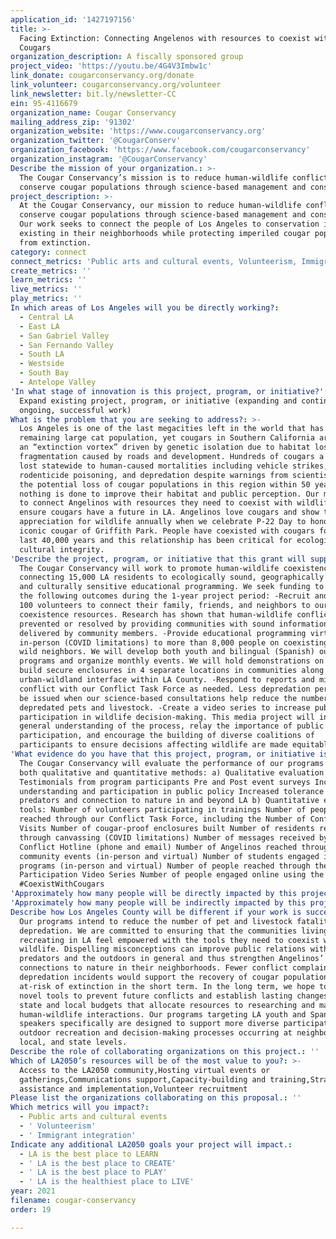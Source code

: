 ```yaml
---
application_id: '1427197156'
title: >-
  Facing Extinction: Connecting Angelenos with resources to coexist with LA
  Cougars
organization_description: A fiscally sponsored group
project_video: 'https://youtu.be/4G4V3Imbw1c'
link_donate: cougarconservancy.org/donate
link_volunteer: cougarconservancy.org/volunteer
link_newsletter: bit.ly/newsletter-CC
ein: 95-4116679
organization_name: Cougar Conservancy
mailing_address_zip: '91302'
organization_website: 'https://www.cougarconservancy.org'
organization_twitter: '@CougarConserv'
organization_facebook: 'https://www.facebook.com/cougarconservancy'
organization_instagram: '@CougarConservancy'
Describe the mission of your organization.: >-
  The Cougar Conservancy’s mission is to reduce human-wildlife conflict and
  conserve cougar populations through science-based management and conservation.
project_description: >-
  At the Cougar Conservancy, our mission to reduce human-wildlife conflict and
  conserve cougar populations through science-based management and conservation.
  Our work seeks to connect the people of Los Angeles to conservation issues
  existing in their neighborhoods while protecting imperiled cougar populations
  from extinction.
category: connect
connect_metrics: 'Public arts and cultural events, Volunteerism, Immigrant integration'
create_metrics: ''
learn_metrics: ''
live_metrics: ''
play_metrics: ''
In which areas of Los Angeles will you be directly working?:
  - Central LA
  - East LA
  - San Gabriel Valley
  - San Fernando Valley
  - South LA
  - Westside
  - South Bay
  - Antelope Valley
'In what stage of innovation is this project, program, or initiative?': >-
  Expand existing project, program, or initiative (expanding and continuing
  ongoing, successful work)
What is the problem that you are seeking to address?: >-
  Los Angeles is one of the last megacities left in the world that has a
  remaining large cat population, yet cougars in Southern California are facing
  an “extinction vortex” driven by genetic isolation due to habitat loss and
  fragmentation caused by roads and development. Hundreds of cougars a year are
  lost statewide to human-caused mortalities including vehicle strikes,
  rodenticide poisoning, and depredation despite warnings from scientists about
  the potential loss of cougar populations in this region within 50 years if
  nothing is done to improve their habitat and public perception. Our mission is
  to connect Angelinos with resources they need to coexist with wildlife and
  ensure cougars have a future in LA. Angelinos love cougars and show their
  appreciation for wildlife annually when we celebrate P-22 Day to honor the
  iconic cougar of Griffith Park. People have coexisted with cougars for the
  last 40,000 years and this relationship has been critical for ecological and
  cultural integrity.
'Describe the project, program, or initiative that this grant will support to address the problem identified.': >-
  The Cougar Conservancy will work to promote human-wildlife coexistence by
  connecting 15,000 LA residents to ecologically sound, geographically specific,
  and culturally sensitive educational programming. We seek funding to achieve
  the following outcomes during the 1-year project period: -Recruit and train
  100 volunteers to connect their family, friends, and neighbors to our
  coexistence resources. Research has shown that human-wildlife conflicts can be
  prevented or resolved by providing communities with sound information
  delivered by community members. -Provide educational programming virtually and
  in-person (COVID limitations) to more than 8,000 people on coexisting with our
  wild neighbors. We will develop both youth and bilingual (Spanish) outreach
  programs and organize monthly events. We will hold demonstrations on how to
  build secure enclosures in 4 separate locations in communities along the
  urban-wildland interface within LA County. -Respond to reports and mitigate
  conflict with our Conflict Task Force as needed. Less depredation permits will
  be issued when our science-based consultations help reduce the number of
  depredated pets and livestock. -Create a video series to increase public
  participation in wildlife decision-making. This media project will increase
  general understanding of the process, relay the importance of public
  participation, and encourage the building of diverse coalitions of
  participants to ensure decisions affecting wildlife are made equitably.
'What evidence do you have that this project, program, or initiative is or will be successful, and how will you define and measure success?': >-
  The Cougar Conservancy will evaluate the performance of our programs using
  both qualitative and quantitative methods: a) Qualitative evaluation tools:
  Testimonials from program participants Pre and Post event surveys Increased
  understanding and participation in public policy Increased tolerance of
  predators and connection to nature in and beyond LA b) Quantitative evaluation
  tools: Number of volunteers participating in trainings Number of people
  reached through our Conflict Task Force, including the Number of Conflict
  Visits Number of cougar-proof enclosures built Number of residents reached
  through canvassing (COVID limitations) Number of messages received by the
  Conflict Hotline (phone and email) Number of Angelinos reached through
  community events (in-person and virtual) Number of students engaged in Youth
  programs (in-person and virtual) Number of people reached through the Public
  Participation Video Series Number of people engaged online using the hashtag
  #CoexistWithCougars
'Approximately how many people will be directly impacted by this project, program, or initiative?': '13000'
'Approximately how many people will be indirectly impacted by this project, program, or initiative?': '2000'
Describe how Los Angeles County will be different if your work is successful.: >-
  Our programs intend to reduce the number of pet and livestock fatalities from
  depredation. We are committed to ensuring that the communities living and
  recreating in LA feel empowered with the tools they need to coexist with
  wildlife. Dispelling misconceptions can improve public relations with
  predators and the outdoors in general and thus strengthen Angelinos’
  connections to nature in their neighborhoods. Fewer conflict complaints and
  depredation incidents would support the recovery of cougar populations most
  at-risk of extinction in the short term. In the long term, we hope to identify
  novel tools to prevent future conflicts and establish lasting changes within
  state and local budgets that allocate resources to researching and managing
  human-wildlife interactions. Our programs targeting LA youth and Spanish
  speakers specifically are designed to support more diverse participation in
  outdoor recreation and decision-making processes occurring at neighborhood,
  local, and state levels.
Describe the role of collaborating organizations on this project.: ''
Which of LA2050’s resources will be of the most value to you?: >-
  Access to the LA2050 community,Hosting virtual events or
  gatherings,Communications support,Capacity-building and training,Strategy
  assistance and implementation,Volunteer recruitment
Please list the organizations collaborating on this proposal.: ''
Which metrics will you impact?:
  - Public arts and cultural events
  - ' Volunteerism'
  - ' Immigrant integration'
Indicate any additional LA2050 goals your project will impact.:
  - LA is the best place to LEARN
  - ' LA is the best place to CREATE'
  - ' LA is the best place to PLAY'
  - ' LA is the healthiest place to LIVE'
year: 2021
filename: cougar-conservancy
order: 19

---
```

